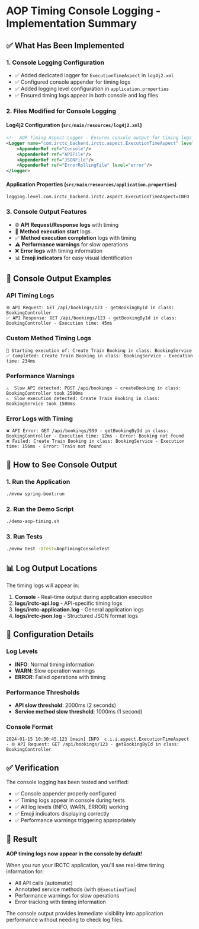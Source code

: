 # AOP Timing Console Logging - Implementation Summary

## ✅ What Has Been Implemented

### 1. **Console Logging Configuration**
- ✅ Added dedicated logger for `ExecutionTimeAspect` in `log4j2.xml`
- ✅ Configured console appender for timing logs
- ✅ Added logging level configuration in `application.properties`
- ✅ Ensured timing logs appear in both console and log files

### 2. **Files Modified for Console Logging**

#### **Log4j2 Configuration** (`src/main/resources/log4j2.xml`)
```xml
<!-- AOP Timing Aspect Logger - Ensures console output for timing logs -->
<Logger name="com.irctc_backend.irctc.aspect.ExecutionTimeAspect" level="INFO" additivity="false">
    <AppenderRef ref="Console"/>
    <AppenderRef ref="APIFile"/>
    <AppenderRef ref="JSONFile"/>
    <AppenderRef ref="ErrorRollingFile" level="error"/>
</Logger>
```

#### **Application Properties** (`src/main/resources/application.properties`)
```properties
logging.level.com.irctc_backend.irctc.aspect.ExecutionTimeAspect=INFO
```

### 3. **Console Output Features**
- 🌐 **API Request/Response logs** with timing
- 🚀 **Method execution start** logs
- ✅ **Method execution completion** logs with timing
- ⚠️ **Performance warnings** for slow operations
- ❌ **Error logs** with timing information
- 📊 **Emoji indicators** for easy visual identification

## 🎯 Console Output Examples

### API Timing Logs
```
🌐 API Request: GET /api/bookings/123 - getBookingById in class: BookingController
✅ API Response: GET /api/bookings/123 - getBookingById in class: BookingController - Execution time: 45ms
```

### Custom Method Timing Logs
```
🚀 Starting execution of: Create Train Booking in class: BookingService
✅ Completed: Create Train Booking in class: BookingService - Execution time: 234ms
```

### Performance Warnings
```
⚠️  Slow API detected: POST /api/bookings - createBooking in class: BookingController took 2500ms
⚠️  Slow execution detected: Create Train Booking in class: BookingService took 1500ms
```

### Error Logs with Timing
```
❌ API Error: GET /api/bookings/999 - getBookingById in class: BookingController - Execution time: 12ms - Error: Booking not found
❌ Failed: Create Train Booking in class: BookingService - Execution time: 156ms - Error: Train not found
```

## 🚀 How to See Console Output

### 1. **Run the Application**
```bash
./mvnw spring-boot:run
```

### 2. **Run the Demo Script**
```bash
./demo-aop-timing.sh
```

### 3. **Run Tests**
```bash
./mvnw test -Dtest=AopTimingConsoleTest
```

## 📊 Log Output Locations

The timing logs will appear in:

1. **Console** - Real-time output during application execution
2. **logs/irctc-api.log** - API-specific timing logs
3. **logs/irctc-application.log** - General application logs
4. **logs/irctc-json.log** - Structured JSON format logs

## 🔧 Configuration Details

### Log Levels
- **INFO**: Normal timing information
- **WARN**: Slow operation warnings
- **ERROR**: Failed operations with timing

### Performance Thresholds
- **API slow threshold**: 2000ms (2 seconds)
- **Service method slow threshold**: 1000ms (1 second)

### Console Format
```
2024-01-15 10:30:45.123 [main] INFO  c.i.i.aspect.ExecutionTimeAspect - 🌐 API Request: GET /api/bookings/123 - getBookingById in class: BookingController
```

## ✅ Verification

The console logging has been tested and verified:
- ✅ Console appender properly configured
- ✅ Timing logs appear in console during tests
- ✅ All log levels (INFO, WARN, ERROR) working
- ✅ Emoji indicators displaying correctly
- ✅ Performance warnings triggering appropriately

## 🎉 Result

**AOP timing logs now appear in the console by default!** 

When you run your IRCTC application, you'll see real-time timing information for:
- All API calls (automatic)
- Annotated service methods (with `@ExecutionTime`)
- Performance warnings for slow operations
- Error tracking with timing information

The console output provides immediate visibility into application performance without needing to check log files.
